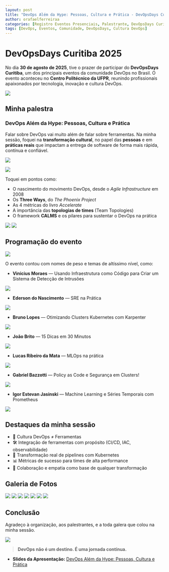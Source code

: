```yaml
---
layout: post
title: "DevOps Além da Hype: Pessoas, Cultura e Prática - DevOpsDays Curitiba 2025"
author: orafaelferreiraa
categories: [Registro Eventos Presenciais, Palestrante, DevOpsDays Curitiba 2025]
tags: [DevOps, Eventos, Comunidade, DevOpsDays, Cultura DevOps]
---
```


# DevOpsDays Curitiba 2025

No dia **30 de agosto de 2025**, tive o prazer de participar do **DevOpsDays Curitiba**, um dos principais eventos da comunidade DevOps no Brasil. O evento aconteceu no **Centro Politécnico da UFPR**, reunindo profissionais apaixonados por tecnologia, inovação e cultura DevOps.

![](https://stoblobcertificados011.blob.core.windows.net/imagens-blog/posts/DOD-Curitiba/1.png)

## Minha palestra

### DevOps Além da Hype: Pessoas, Cultura e Prática  
Falar sobre DevOps vai muito além de falar sobre ferramentas. Na minha sessão, foquei na **transformação cultural**, no papel das **pessoas** e em **práticas reais** que impactam a entrega de software de forma mais rápida, contínua e confiável.

![](https://stoblobcertificados011.blob.core.windows.net/imagens-blog/posts/DOD-Curitiba/1.jpg)

![](https://stoblobcertificados011.blob.core.windows.net/imagens-blog/posts/DOD-Curitiba/0.jpg)

Toquei em pontos como:
- O nascimento do movimento DevOps, desde o *Agile Infrastructure* em 2008
- Os **Three Ways**, do *The Phoenix Project*
- As 4 métricas do livro *Accelerate*
- A importância das **topologias de times** (Team Topologies)
- O framework **CALMS** e os pilares para sustentar o DevOps na prática

![](https://stoblobcertificados011.blob.core.windows.net/imagens-blog/posts/DOD-Curitiba/2.jpg)
![](https://stoblobcertificados011.blob.core.windows.net/imagens-blog/posts/DOD-Curitiba/3.jpg)

## Programação do evento

![](https://stoblobcertificados011.blob.core.windows.net/imagens-blog/posts/DOD-Curitiba/grade.png)

O evento contou com nomes de peso e temas de altíssimo nível, como:

- **Vinicius Moraes** — Usando Infraestrutura como Código para Criar um Sistema de Detecção de Intrusões  

![](https://stoblobcertificados011.blob.core.windows.net/imagens-blog/posts/DOD-Curitiba/vinicius.png)

- **Ederson do Nascimento** — SRE na Prática  

![](https://stoblobcertificados011.blob.core.windows.net/imagens-blog/posts/DOD-Curitiba/ederson.png)

- **Bruno Lopes** — Otimizando Clusters Kubernetes com Karpenter

![](https://stoblobcertificados011.blob.core.windows.net/imagens-blog/posts/DOD-Curitiba/bruno.jpg)  

- **João Brito** — 15 Dicas em 30 Minutos  

![](https://stoblobcertificados011.blob.core.windows.net/imagens-blog/posts/DOD-Curitiba/joao.png)

- **Lucas Ribeiro da Mata** — MLOps na prática  

![](https://stoblobcertificados011.blob.core.windows.net/imagens-blog/posts/DOD-Curitiba/lucas.png)

- **Gabriel Bazzotti** — Policy as Code e Segurança em Clusters!

![](https://stoblobcertificados011.blob.core.windows.net/imagens-blog/posts/DOD-Curitiba/gabriel.jpg) 

- **Igor Estevan Jasinski** — Machine Learning e Séries Temporais com Prometheus

![](https://stoblobcertificados011.blob.core.windows.net/imagens-blog/posts/DOD-Curitiba/igor.png)


## Destaques da minha sessão

- 🧠 Cultura DevOps ≠ Ferramentas  
- 🛠️ Integração de ferramentas com propósito (CI/CD, IAC, observabilidade)  
- 🚀 Transformação real de pipelines com Kubernetes  
- 📊 Métricas de sucesso para times de alta performance  
- 👥 Colaboração e empatia como base de qualquer transformação

## Galeria de Fotos


![](https://stoblobcertificados011.blob.core.windows.net/imagens-blog/posts/DOD-Curitiba/4.png)
![](https://stoblobcertificados011.blob.core.windows.net/imagens-blog/posts/DOD-Curitiba/5.png)
![](https://stoblobcertificados011.blob.core.windows.net/imagens-blog/posts/DOD-Curitiba/6.jpg)
![](https://stoblobcertificados011.blob.core.windows.net/imagens-blog/posts/DOD-Curitiba/7.png)
![](https://stoblobcertificados011.blob.core.windows.net/imagens-blog/posts/DOD-Curitiba/8.png)
![](https://stoblobcertificados011.blob.core.windows.net/imagens-blog/posts/DOD-Curitiba/9.jpg)
![](https://stoblobcertificados011.blob.core.windows.net/imagens-blog/posts/DOD-Curitiba/10.png)

## Conclusão

Agradeço à organização, aos palestrantes, e a toda galera que colou na minha sessão.

![](https://stoblobcertificados011.blob.core.windows.net/imagens-blog/posts/DOD-Curitiba/certificado.png)

> **DevOps não é um destino. É uma jornada contínua.**

- <i class="fa-regular fa-folder-open"></i> **Slides da Apresentação:** [DevOps Além da Hype: Pessoas, Cultura e Prática](https://stoblobcertificados011.blob.core.windows.net/palestras/DevOps-CRTB.pdf)
